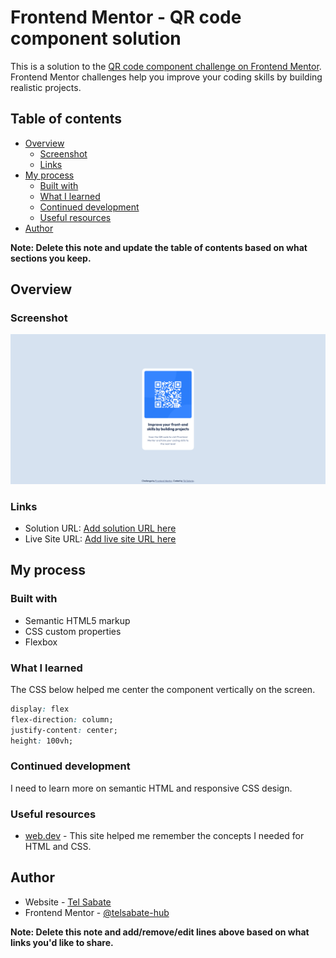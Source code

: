 # Frontend Mentor - QR code component solution

This is a solution to the [QR code component challenge on Frontend Mentor](https://www.frontendmentor.io/challenges/qr-code-component-iux_sIO_H). Frontend Mentor challenges help you improve your coding skills by building realistic projects. 

## Table of contents

- [Overview](#overview)
  - [Screenshot](#screenshot)
  - [Links](#links)
- [My process](#my-process)
  - [Built with](#built-with)
  - [What I learned](#what-i-learned)
  - [Continued development](#continued-development)
  - [Useful resources](#useful-resources)
- [Author](#author)

**Note: Delete this note and update the table of contents based on what sections you keep.**

## Overview

### Screenshot

![](./screenshot.png)

### Links

- Solution URL: [Add solution URL here](https://your-solution-url.com)
- Live Site URL: [Add live site URL here](https://your-live-site-url.com)

## My process

### Built with

- Semantic HTML5 markup
- CSS custom properties
- Flexbox

### What I learned

The CSS below helped me center the component vertically on the screen.

```css
display: flex
flex-direction: column;
justify-content: center;
height: 100vh;
```

### Continued development

I need to learn more on semantic HTML and responsive CSS design.

### Useful resources

- [web.dev](https://web.dev) - This site helped me remember the concepts I needed for HTML and CSS.

## Author

- Website - [Tel Sabate](https://www.your-site.com)
- Frontend Mentor - [@telsabate-hub](https://www.frontendmentor.io/profile/telsabate-hub)

**Note: Delete this note and add/remove/edit lines above based on what links you'd like to share.**

